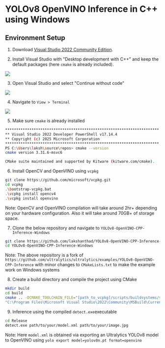 # YOLOv8 OpenVINO Inference in C++ using Windows

## Environment Setup

1. Download [Visual Studio 2022 Community Edition](https://visualstudio.microsoft.com/downloads).

2. Install Visual Studio with "Desktop development with C++" and keep the default packages (here `cmake` is already included).

![](https://github.com/lakshanthad/assets/releases/download/v0.1/pic1.jpg)

3. Open Visual Studio and select "Continue without code"

![](https://github.com/lakshanthad/assets/releases/download/v0.1/pic2.jpg)

4. Navigate to `View > Terminal`

![](https://github.com/lakshanthad/assets/releases/download/v0.1/pic3.jpg)

5. Make sure `cmake` is already installed

```sh
**********************************************************************
** Visual Studio 2022 Developer PowerShell v17.14.4
** Copyright (c) 2025 Microsoft Corporation
**********************************************************************
PS C:\Users\laksh\source\repos> cmake --version
cmake version 3.31.6-msvc6

CMake suite maintained and supported by Kitware (kitware.com/cmake).
```

6. Install OpenCV and OpenVINO using `vcpkg`

```sh
git clone https://github.com/microsoft/vcpkg.git
cd vcpkg
.\bootstrap-vcpkg.bat
.\vcpkg install opencv4
.\vcpkg install openvino
```

Note: OpenCV and OpenVINO compilation will take around 2hr+ depending on your hardware configuration. Also it will take around 70GB+ of storage space.

7. Clone the below repository and navigate to `YOLOv8-OpenVINO-CPP-Inference-Windows`

```sh
git clone https://github.com/lakshanthad/YOLOv8-OpenVINO-CPP-Inference-Windows
cd YOLOv8-OpenVINO-CPP-Inference-Windows
```

Note: The above repository is a fork of `https://github.com/ultralytics/ultralytics/examples/YOLOv8-OpenVINO-CPP-Inference` with minor changes to `CMakeLists.txt` to make the example work on Windows systems

8. Create a build directory and compile the project using CMake

```sh
mkdir build
cd build
cmake .. -DCMAKE_TOOLCHAIN_FILE="[path_to_vcpkg]/scripts/buildsystems/vcpkg.cmake"
"C:\Program Files\Microsoft Visual Studio\2022\Community\MSBuild\Current\Bin\MSBuild.exe" YOLOv8-OpenVINO-CPP-Inference.sln /p:Configuration=Release
```

9. Inference using the compiled `detect.exe`executable

```sh
cd Release
detect.exe path/to/your/model.xml path/to/your/image.jpg
```

Note: Here `model.xml` is obtained via exporting an Ultralytics YOLOv8 model to OpenVINO using `yolo export model=yolov8n.pt format=openvino`

